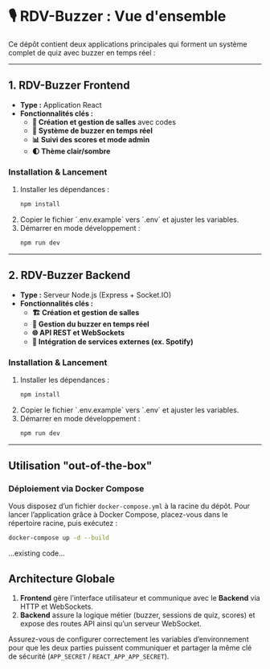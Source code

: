 # 🎙️ RDV-Buzzer : Vue d'ensemble

Ce dépôt contient deux applications principales qui forment un système complet de quiz avec buzzer en temps réel :

---

## 1. RDV-Buzzer Frontend
- **Type :** Application React
- **Fonctionnalités clés :**  
  - **🚀 Création et gestion de salles** avec codes  
  - **🔔 Système de buzzer en temps réel**  
  - **📊 Suivi des scores et mode admin**  
  - **🌓 Thème clair/sombre**

### Installation & Lancement
1. Installer les dépendances :  
   ```bash
   npm install
   ```
2. Copier le fichier \`.env.example\` vers \`.env\` et ajuster les variables.  
3. Démarrer en mode développement :  
   ```bash
   npm run dev
   ```

---

## 2. RDV-Buzzer Backend
- **Type :** Serveur Node.js (Express + Socket.IO)
- **Fonctionnalités clés :**
  - **🏗️ Création et gestion de salles**  
  - **🔄 Gestion du buzzer en temps réel**  
  - **🌐 API REST et WebSockets**  
  - **🎵 Intégration de services externes (ex. Spotify)**

### Installation & Lancement

1. Installer les dépendances :  
   ```bash
   npm install
   ```
2. Copier le fichier \`.env.example\` vers \`.env\` et ajuster les variables.  
3. Démarrer en mode développement :  
   ```bash
   npm run dev
   ```

---

## Utilisation "out-of-the-box"
### Déploiement via Docker Compose
Vous disposez d’un fichier `docker-compose.yml` à la racine du dépôt. Pour lancer l’application grâce à Docker Compose, placez-vous dans le répertoire racine, puis exécutez :
```bash
docker-compose up -d --build
```

...existing code...

## Architecture Globale
1. **Frontend** gère l’interface utilisateur et communique avec le **Backend** via HTTP et WebSockets.  
2. **Backend** assure la logique métier (buzzer, sessions de quiz, scores) et expose des routes API ainsi qu’un serveur WebSocket.

Assurez-vous de configurer correctement les variables d’environnement pour que les deux parties puissent communiquer et partager la même clé de sécurité (`APP_SECRET` / `REACT_APP_APP_SECRET`).
